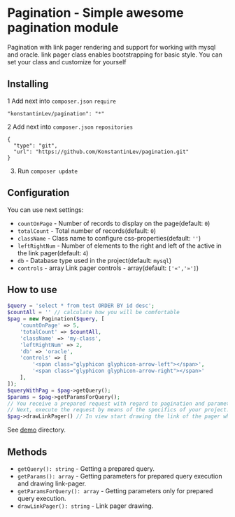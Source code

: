 Pagination - Simple awesome pagination module
=============================

Pagination with link pager rendering and support for working with mysql and oracle. link pager class enables bootstrapping for basic style. You can set your class and customize for yourself

Installing
------------
1  Add next into `composer.json` `require`
```
"konstantinLev/pagination": "*"
```
2 Add next into `composer.json` `repositories` 
```
{
  "type": "git",
  "url": "https://github.com/KonstantinLev/pagination.git"
}
```
3. Run `composer update`

Configuration
-----
You can use next settings:
- `countOnPage` -  Number of records to display on the page(default: `0`)
- `totalCount` -  Total number of records(default: `0`)
- `className` -  Class name to configure css-properties(default: `''`)
- `leftRightNum` -  Number of elements to the right and left of the active in the link pager(default: `4`)
- `db` -  Database type used in the project(default: `mysql`)
- `controls` -  array Link pager controls - array(default: `['«','»']`)

How to use
-----
```php
$query = 'select * from test ORDER BY id desc';
$countAll = '' // calculate how you will be comfortable
$pag = new Pagination($query, [
    'countOnPage' => 5,
    'totalCount' => $countAll,
    'className' => 'my-class',
    'leftRightNum' => 2,
    'db' => 'oracle',
    'controls' => [
        '<span class="glyphicon glyphicon-arrow-left"></span>',
        '<span class="glyphicon glyphicon-arrow-right"></span>'
    ],
]);
$queryWithPag = $pag->getQuery();
$params = $pag->getParamsForQuery();
// You receive a prepared request with regard to pagination and parameters for it. 
// Next, execute the request by means of the specifics of your project.
$pag->drawLinkPager() // In view start drawing the link of the pager where you need it
```
See [demo](https://github.com/KonstantinLev/pagination/tree/develop/demo) directory.

Methods
-----
- `getQuery(): string` - Getting a prepared query.
- `getParams(): array` - Getting parameters for prepared query execution and drawing link-pager.
- `getParamsForQuery(): array` - Getting parameters only for prepared query execution.
- `drawLinkPager(): string` - Link pager drawing.